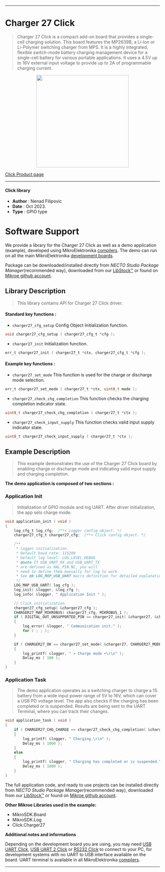 
---
# Charger 27 Click

> Charger 27 Click is a compact add-on board that provides a single-cell charging solution. This board features the MP2639B, a Li-Ion or Li-Polymer switching charger from MPS. It is a highly integrated, flexible switch-mode battery charging management device for a single-cell battery for various portable applications. It uses a 4.5V up to 16V external input voltage to provide up to 2A of programmable charging current.

<p align="center">
  <img src="https://download.mikroe.com/images/click_for_ide/charger27_click.png" height=300px>
</p>

[Click Product page](https://www.mikroe.com/charger-27-click)

---


#### Click library

- **Author**        : Nenad Filipovic
- **Date**          : Oct 2023.
- **Type**          : GPIO type


# Software Support

We provide a library for the Charger 27 Click
as well as a demo application (example), developed using MikroElektronika
[compilers](https://www.mikroe.com/necto-studio).
The demo can run on all the main MikroElektronika [development boards](https://www.mikroe.com/development-boards).

Package can be downloaded/installed directly from *NECTO Studio Package Manager*(recommended way), downloaded from our [LibStock&trade;](https://libstock.mikroe.com) or found on [Mikroe github account](https://github.com/MikroElektronika/mikrosdk_click_v2/tree/master/clicks).

## Library Description

> This library contains API for Charger 27 Click driver.

#### Standard key functions :

- `charger27_cfg_setup` Config Object Initialization function.
```c
void charger27_cfg_setup ( charger27_cfg_t *cfg );
```

- `charger27_init` Initialization function.
```c
err_t charger27_init ( charger27_t *ctx, charger27_cfg_t *cfg );
```

#### Example key functions :

- `charger27_set_mode` This function is used for the charge or discharge mode selection.
```c
err_t charger27_set_mode ( charger27_t *ctx, uint8_t mode );
```

- `charger27_check_chg_completion` This function checks the charging completion indicator state.
```c
uint8_t charger27_check_chg_completion ( charger27_t *ctx );
```

- `charger27_check_input_supply` This function checks valid input supply indicator state.
```c
uint8_t charger27_check_input_supply ( charger27_t *ctx );
```

## Example Description

> This example demonstrates the use of the Charger 27 Click board 
> by enabling charge or discharge mode and 
> indicating valid input supply and charging completion.

**The demo application is composed of two sections :**

### Application Init

> Initialization of GPIO module and log UART.
> After driver initialization, the app sets charge mode.

```c
void application_init ( void ) 
{
    log_cfg_t log_cfg;  /**< Logger config object. */
    charger27_cfg_t charger27_cfg;  /**< Click config object. */

    /** 
     * Logger initialization.
     * Default baud rate: 115200
     * Default log level: LOG_LEVEL_DEBUG
     * @note If USB_UART_RX and USB_UART_TX 
     * are defined as HAL_PIN_NC, you will 
     * need to define them manually for log to work. 
     * See @b LOG_MAP_USB_UART macro definition for detailed explanation.
     */
    LOG_MAP_USB_UART( log_cfg );
    log_init( &logger, &log_cfg );
    log_info( &logger, " Application Init " );

    // Click initialization.
    charger27_cfg_setup( &charger27_cfg );
    CHARGER27_MAP_MIKROBUS( charger27_cfg, MIKROBUS_1 );
    if ( DIGITAL_OUT_UNSUPPORTED_PIN == charger27_init( &charger27, &charger27_cfg ) ) 
    {
        log_error( &logger, " Communication init." );
        for ( ; ; );
    }

    if ( CHARGER27_OK == charger27_set_mode( &charger27, CHARGER27_MODE_CHARGE ) )
    {
        log_printf( &logger, " > Charge mode <\r\n" );
        Delay_ms ( 100 );
    }
}
```

### Application Task

> The demo application operates as a switching charger to charge a 1S battery 
> from a wide input power range of 5V to 16V, which can cover a USB PD voltage level.
> The app also checks if the charging has been completed or is suspended.
> Results are being sent to the UART Terminal, where you can track their changes.

```c
void application_task ( void ) 
{
    if ( CHARGER27_CHG_CHARGE == charger27_check_chg_completion( &charger27 ) )
    {
        log_printf( &logger, " Charging.\r\n" );
        Delay_ms ( 1000 );
    }
    else
    {
        log_printf( &logger, " Charging has completed or is suspended.\r\n" );
        Delay_ms ( 1000 );
    }
}
```

The full application code, and ready to use projects can be installed directly from *NECTO Studio Package Manager*(recommended way), downloaded from our [LibStock&trade;](https://libstock.mikroe.com) or found on [Mikroe github account](https://github.com/MikroElektronika/mikrosdk_click_v2/tree/master/clicks).

**Other Mikroe Libraries used in the example:**

- MikroSDK.Board
- MikroSDK.Log
- Click.Charger27

**Additional notes and informations**

Depending on the development board you are using, you may need
[USB UART Click](https://www.mikroe.com/usb-uart-click),
[USB UART 2 Click](https://www.mikroe.com/usb-uart-2-click) or
[RS232 Click](https://www.mikroe.com/rs232-click) to connect to your PC, for
development systems with no UART to USB interface available on the board. UART
terminal is available in all MikroElektronika
[compilers](https://shop.mikroe.com/compilers).

---
